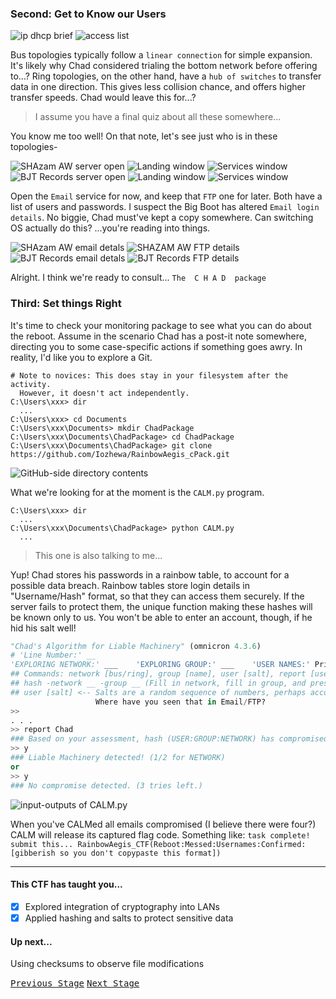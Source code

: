 ### Second: Get to Know our Users

![ip dhcp brief](image.jpg)
![access list](image.jpg)

Bus topologies typically follow a `linear connection` for simple expansion. It's likely why Chad considered trialing the bottom network before offering to...?
Ring topologies, on the other hand, have a `hub of switches` to transfer data in one direction. This gives less collision chance, and offers higher transfer speeds. Chad would leave this for...?
> I assume you have a final quiz about all these somewhere...

You know me too well!
On that note, let's see just who is in these topologies-

![SHAzam AW server open](image.jpg) ![Landing window](image.jpg) ![Services window](image.jpg)
![BJT Records server open](image.jpg) ![Landing window](image.jpg) ![Services window](image.jpg)

Open the `Email` service for now, and keep that `FTP` one for later. Both have a list of users and passwords.
I suspect the Big Boot has altered `Email login details`. No biggie, Chad must've kept a copy somewhere. Can switching OS actually do this?
...you're reading into things.

![SHAzam AW email detals](image.jpg) ![SHAZAM AW FTP details](image.jpg)
![BJT Records email detals](image.jpg) ![BJT Records FTP details](image.jpg)

Alright. I think we're ready to consult... `The  C H A D  package`

### Third: Set things Right
It's time to check your monitoring package to see what you can do about the reboot. 
Assume in the scenario Chad has a post-it note somewhere, directing you to some case-specific actions if something goes awry. In reality, I'd like you to explore a Git.
```
# Note to novices: This does stay in your filesystem after the activity.
  However, it doesn't act independently. 
C:\Users\xxx> dir
  ...
C:\Users\xxx> cd Documents
C:\Users\xxx\Documents> mkdir ChadPackage
C:\Users\xxx\Documents\ChadPackage> cd ChadPackage
C:\Users\xxx\Documents\ChadPackage> git clone https://github.com/Iozhewa/RainbowAegis_cPack.git
```

![GitHub-side directory contents](image.jpg)

What we're looking for at the moment is the `CALM.py` program.
```
C:\Users\xxx> dir
  ...
C:\Users\xxx\Documents\ChadPackage> python CALM.py
  ...
```
> This one is also talking to me...

Yup!
Chad stores his passwords in a rainbow table, to account for a possible data breach. Rainbow tables store login details in "Username/Hash" format, so that they can access them securely.
If the server fails to protect them, the unique function making these hashes will be known only to us. You won't be able to enter an account, though, if he hid his salt well!

```python
"Chad's Algorithm for Liable Machinery" (omnicron 4.3.6)
# 'Line Number:' __
'EXPLORING NETWORK:' ___    'EXPLORING GROUP:' ___    'USER NAMES:' Private/Public
## Commands: network [bus/ring], group [name], user [salt], report [user]
## hash -network __ -group __ (Fill in network, fill in group, and press ENTER)
## user [salt] <-- Salts are a random sequence of numbers, perhaps accompained by a random letter too.
                   Where have you seen that in Email/FTP?
>>
. . .
>> report Chad
### Based on your assessment, hash (USER:GROUP:NETWORK) has compromised details. Verify? [y/n]
>> y
### Liable Machinery detected! (1/2 for NETWORK)
or
>> y
### No compromise detected. (3 tries left.)
```

![input-outputs of CALM.py](image.jpg)

When you've CALMed all emails compromised (I believe there were four?) CALM will release its captured flag code. Something like:
`task complete! submit this... RainbowAegis_CTF(Reboot:Messed:Usernames:Confirmed:[gibberish so you don't copypaste this format])`
***
#### This CTF has taught you...
- [x] Explored integration of cryptography into LANs
- [x] Applied hashing and salts to protect sensitive data
#### Up next...
  Using checksums to observe file modifications

[<kbd>Previous Stage</kbd>](https://github.com/Iozhewa/Rainbow-Aegis/blob/main/CTF-Tutorial/aHello_toNetwork.md)  [<kbd>Next Stage</kbd>](https://github.com/Iozhewa/Rainbow-Aegis/blob/main/CTF-Tutorial/cFlags_withSyster.md)
